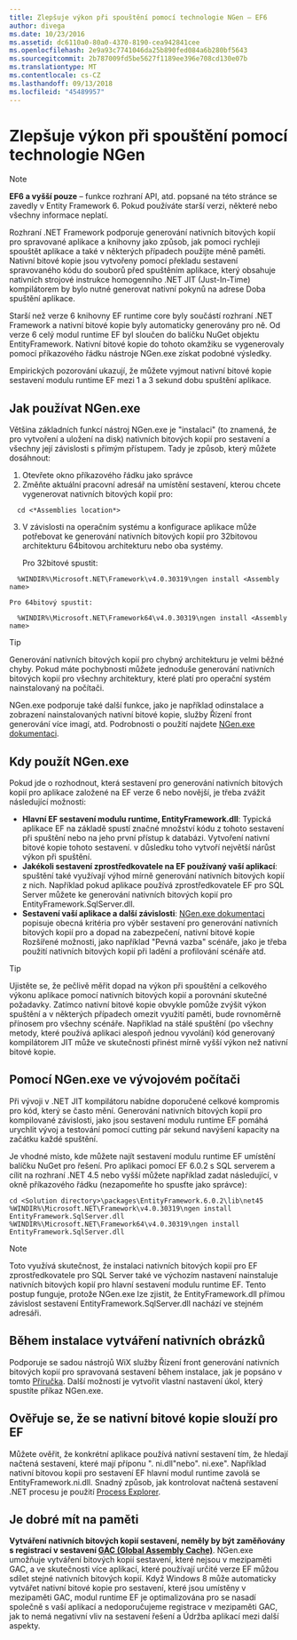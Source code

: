 ```yaml
---
title: Zlepšuje výkon při spouštění pomocí technologie NGen – EF6
author: divega
ms.date: 10/23/2016
ms.assetid: dc6110a0-80a0-4370-8190-cea942841cee
ms.openlocfilehash: 2e9a93c7741046da25b890fed084a6b280bf5643
ms.sourcegitcommit: 2b787009fd5be5627f1189ee396e708cd130e07b
ms.translationtype: MT
ms.contentlocale: cs-CZ
ms.lasthandoff: 09/13/2018
ms.locfileid: "45489957"
---
```

# <a name="improving-startup-performance-with-ngen"></a>Zlepšuje výkon při spouštění pomocí technologie NGen
> [!NOTE]
> **EF6 a vyšší pouze** – funkce rozhraní API, atd. popsané na této stránce se zavedly v Entity Framework 6. Pokud používáte starší verzi, některé nebo všechny informace neplatí.  

Rozhraní .NET Framework podporuje generování nativních bitových kopií pro spravované aplikace a knihovny jako způsob, jak pomoci rychleji spouštět aplikace a také v některých případech použijte méně paměti. Nativní bitové kopie jsou vytvořeny pomocí překladu sestavení spravovaného kódu do souborů před spuštěním aplikace, který obsahuje nativních strojové instrukce homogenního .NET JIT (Just-In-Time) kompilátorem by bylo nutné generovat nativní pokynů na adrese Doba spuštění aplikace.  

Starší než verze 6 knihovny EF runtime core byly součástí rozhraní .NET Framework a nativní bitové kopie byly automaticky generovány pro ně. Od verze 6 celý modul runtime EF byl sloučen do balíčku NuGet objektu EntityFramework. Nativní bitové kopie do tohoto okamžiku se vygenerovaly pomocí příkazového řádku nástroje NGen.exe získat podobné výsledky.  

Empirických pozorování ukazují, že můžete vyjmout nativní bitové kopie sestavení modulu runtime EF mezi 1 a 3 sekund dobu spuštění aplikace.  

## <a name="how-to-use-ngenexe"></a>Jak používat NGen.exe  

Většina základních funkcí nástroj NGen.exe je "instalaci" (to znamená, že pro vytvoření a uložení na disk) nativních bitových kopií pro sestavení a všechny její závislosti s přímým přístupem. Tady je způsob, který můžete dosáhnout:  

1. Otevřete okno příkazového řádku jako správce  
2. Změňte aktuální pracovní adresář na umístění sestavení, kterou chcete vygenerovat nativních bitových kopií pro:  

  ``` console
    cd <*Assemblies location*>  
  ```
3. V závislosti na operačním systému a konfigurace aplikace může potřebovat ke generování nativních bitových kopií pro 32bitovou architekturu 64bitovou architekturu nebo oba systémy.  

    Pro 32bitové spustit:  
  ``` console
    %WINDIR%\Microsoft.NET\Framework\v4.0.30319\ngen install <Assembly name>  
  ```
    Pro 64bitový spustit:
  ``` console
    %WINDIR%\Microsoft.NET\Framework64\v4.0.30319\ngen install <Assembly name>  
  ```

> [!TIP]
> Generování nativních bitových kopií pro chybný architekturu je velmi běžné chyby. Pokud máte pochybnosti můžete jednoduše generování nativních bitových kopií pro všechny architektury, které platí pro operační systém nainstalovaný na počítači.  

NGen.exe podporuje také další funkce, jako je například odinstalace a zobrazení nainstalovaných nativní bitové kopie, služby Řízení front generování více imagí, atd. Podrobnosti o použití najdete [NGen.exe dokumentaci](https://msdn.microsoft.com/library/6t9t5wcf.aspx).  

## <a name="when-to-use-ngenexe"></a>Kdy použít NGen.exe  

Pokud jde o rozhodnout, která sestavení pro generování nativních bitových kopií pro aplikace založené na EF verze 6 nebo novější, je třeba zvážit následující možnosti:  

- **Hlavní EF sestavení modulu runtime, EntityFramework.dll**: Typická aplikace EF na základě spustí značné množství kódu z tohoto sestavení při spuštění nebo na jeho první přístup k databázi. Vytvoření nativní bitové kopie tohoto sestavení. v důsledku toho vytvoří největší nárůst výkon při spuštění.  
- **Jakékoli sestavení zprostředkovatele na EF používaný vaší aplikací**: spuštění také využívají výhod mírně generování nativních bitových kopií z nich. Například pokud aplikace používá zprostředkovatele EF pro SQL Server můžete ke generování nativních bitových kopií pro EntityFramework.SqlServer.dll.  
- **Sestavení vaší aplikace a další závislosti**: [NGen.exe dokumentaci](https://msdn.microsoft.com/library/6t9t5wcf.aspx) popisuje obecná kritéria pro výběr sestavení pro generování nativních bitových kopií pro a dopad na zabezpečení, nativní bitové kopie Rozšířené možnosti, jako například "Pevná vazba" scénáře, jako je třeba použití nativních bitových kopií při ladění a profilování scénáře atd.  

> [!TIP]
> Ujistěte se, že pečlivě měřit dopad na výkon při spouštění a celkového výkonu aplikace pomocí nativních bitových kopií a porovnání skutečné požadavky. Zatímco nativní bitové kopie obvykle pomůže zvýšit výkon spuštění a v některých případech omezit využití paměti, bude rovnoměrně přínosem pro všechny scénáře. Například na stálé spuštění (po všechny metody, které používá aplikaci alespoň jednou vyvolání) kód generovaný kompilátorem JIT může ve skutečnosti přinést mírně vyšší výkon než nativní bitové kopie.  

## <a name="using-ngenexe-in-a-development-machine"></a>Pomocí NGen.exe ve vývojovém počítači  

Při vývoji v .NET JIT kompilátoru nabídne doporučené celkové kompromis pro kód, který se často mění. Generování nativních bitových kopií pro kompilované závislosti, jako jsou sestavení modulu runtime EF pomáhá urychlit vývoj a testování pomocí cutting pár sekund navýšení kapacity na začátku každé spuštění.  

Je vhodné místo, kde můžete najít sestavení modulu runtime EF umístění balíčku NuGet pro řešení. Pro aplikaci pomocí EF 6.0.2 s SQL serverem a cílit na rozhraní .NET 4.5 nebo vyšší můžete například zadat následující, v okně příkazového řádku (nezapomeňte ho spusťte jako správce):  

``` console
cd <Solution directory>\packages\EntityFramework.6.0.2\lib\net45
%WINDIR%\Microsoft.NET\Framework\v4.0.30319\ngen install EntityFramework.SqlServer.dll
%WINDIR%\Microsoft.NET\Framework64\v4.0.30319\ngen install EntityFramework.SqlServer.dll
```  

> [!NOTE]
> Toto využívá skutečnost, že instalaci nativních bitových kopií pro EF zprostředkovatele pro SQL Server také ve výchozím nastavení nainstaluje nativních bitových kopií pro hlavní sestavení modulu runtime EF. Tento postup funguje, protože NGen.exe lze zjistit, že EntityFramework.dll přímou závislost sestavení EntityFramework.SqlServer.dll nachází ve stejném adresáři.  

## <a name="creating-native-images-during-setup"></a>Během instalace vytváření nativních obrázků  

Podporuje se sadou nástrojů WiX služby Řízení front generování nativních bitových kopií pro spravovaná sestavení během instalace, jak je popsáno v tomto [Příručka](http://wixtoolset.org/documentation/manual/v3/howtos/files_and_registry/ngen_managed_assemblies.html). Další možností je vytvořit vlastní nastavení úkol, který spustíte příkaz NGen.exe.  

## <a name="verifying-that-native-images-are-being-used-for-ef"></a>Ověřuje se, že se nativní bitové kopie slouží pro EF  

Můžete ověřit, že konkrétní aplikace používá nativní sestavení tím, že hledají načtená sestavení, které mají příponu ". ni.dll"nebo". ni.exe". Například nativní bitovou kopii pro sestavení EF hlavní modul runtime zavolá se EntityFramework.ni.dll. Snadný způsob, jak kontrolovat načtená sestavení .NET procesu je použití [Process Explorer](https://technet.microsoft.com/sysinternals/bb896653).  

## <a name="other-things-to-be-aware-of"></a>Je dobré mít na paměti  

**Vytváření nativních bitových kopií sestavení, neměly by být zaměňovány s registrací v sestavení [GAC (Global Assembly Cache)](https://msdn.microsoft.com/library/yf1d93sz.aspx)**. NGen.exe umožňuje vytváření bitových kopií sestavení, které nejsou v mezipaměti GAC, a ve skutečnosti více aplikací, které používají určité verze EF můžou sdílet stejné nativních bitových kopií. Když Windows 8 může automaticky vytvářet nativní bitové kopie pro sestavení, které jsou umístěny v mezipaměti GAC, modul runtime EF je optimalizována pro se nasadí společně s vaší aplikací a nedoporučujeme registrace v mezipaměti GAC, jak to nemá negativní vliv na sestavení řešení a Údržba aplikací mezi další aspekty.  
